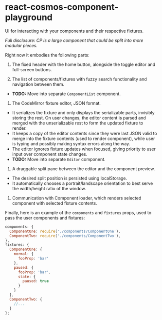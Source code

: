 # react-cosmos-component-playground

UI for interacting with your components and their respective fixtures.

*Full disclosure: CP is a large component that could be split into more modular pieces.*

Right now it embodies the following parts:

1. The fixed header with the home button, alongside the toggle editor and full-screen buttons.

1. The list of components/fixtures with fuzzy search functionality and navigation between them.
  - **TODO:** Move into separate `ComponentList` component.

1. The CodeMirror fixture editor, JSON format.
  - It serializes the fixture and only displays the serializable parts, invisibly storing the rest. On user changes, the editor content is parsed and merged with the unserializable rest to form the updated fixture to render.
  - It keeps a copy of the editor contents since they were last JSON valid to merge into the fixture contents (used to render component), while user is typing and possibly making syntax errors along the way.
  - The editor ignores fixture updates when focused, giving priority to user input over component state changes.
  - **TODO:** Move into separate `Editor` component.

1. A draggable split pane between the editor and the component preview.
  - The desired split position is persisted using localStorage.
  - It automatically chooses a portrait/landscape orientation to best serve the width/height ratio of the window.

1. Communication with Component loader, which renders selected component with selected fixture contents.

Finally, here is an example of the `components` and `fixtures` props, used to pass the user components and fixtures:
```js
components: {
  ComponentOne: require('./components/ComponentOne'),
  ComponentTwo: require('./components/ComponentTwo'),
},
fixtures: {
  ComponentOne: {
    normal: {
      fooProp: 'bar'
    },
    paused: {
      fooProp: 'bar',
      state: {
        paused: true
      }
    }
  },
  ComponentTwo: {
    //...
  }
};
```
